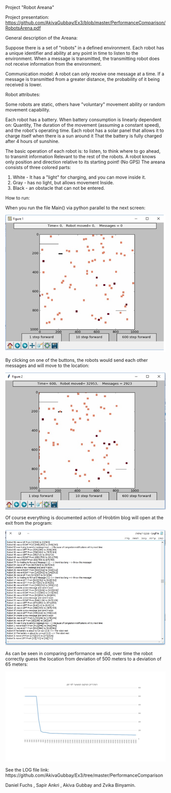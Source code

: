
Project "Robot Areana"

Project presentation: https://github.com/AkivaGubbay/Ex3/blob/master/PerformanceComparison/RobotsArena.pdf

General description of the Areana:

Suppose there is a set of "robots" in a defined environment. Each robot has a unique identifier and ability at any point in time to listen to the environment. When a message is transmitted, the transmitting robot does not receive information from the environment. 

Communication model: A robot can only receive one message at a time. If a message is transmitted from a greater distance, the probability of it being received is lower.

Robot attributes:

Some robots are static, others have "voluntary" movement ability or random movement capability.

Each robot has a battery. When battery consumption is linearly dependent on: Quantity, The duration of the movement (assuming a constant speed), and the robot's operating time.
Each robot has a solar panel that allows it to charge itself when there is a sun around it That the battery is fully charged after 4 hours of sunshine.

The basic operation of each robot is: to listen, to think where to go ahead, to transmit information Relevant to the rest of the robots. A robot knows only position and direction relative to its starting point! (No GPS)
The areana consists of three colored parts:
1) White  - It has a "light" for charging, and you can move inside it. 
2) Gray  - has no light, but allows movement Inside.
3) Black - an obstacle that can not be entered.

How to run:

When you run the file Main() via python parallel to the next screen:
<p align="center">
  <img src="https://github.com/AkivaGubbay/Ex3/blob/master/pictures/Image1.jpg?raw=true" width="600"/>
</p>


By clicking on one of the buttons, the robots would send each other messages and will move to the location:
<p align="center">
  <img src="https://github.com/AkivaGubbay/Ex3/blob/master/pictures/Image2.jpg?raw=true" width="600"/>
</p>

Of course everything is documented action of Hrobtim blog will open at the exit from the program:
<p align="center">
  <img src="https://github.com/AkivaGubbay/Ex3/blob/master/pictures/Image3.jpg?raw=true" width="600"/>
</p>


As can be seen in comparing performance we did, over time the robot correctly guess the location from deviation of 500 meters to a deviation of 65 meters:
<p align="center">
  <img src="https://github.com/AkivaGubbay/Ex3/blob/master/pictures/Image4.jpg?raw=true" width="800"/>
</p>
See the LOG file link: https://github.com/AkivaGubbay/Ex3/tree/master/PerformanceComparison





Daniel Fuchs , Sapir Ankri , Akiva Gubbay and Zvika Binyamin.


